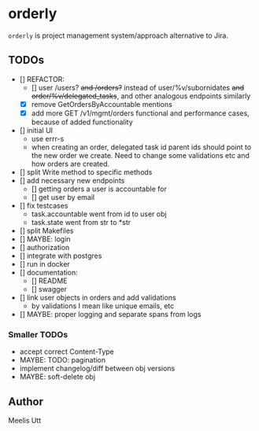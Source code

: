 # orderly

`orderly` is project management system/approach alternative to Jira.

## TODOs

- [] REFACTOR:
    - [] user /users? ~~and /orders?~~ instead of user/%v/subornidates ~~and order/%v/delegated_tasks~~, and other analogous endpoints similarly
    - [x] remove GetOrdersByAccountable mentions
    - [x] add more GET /v1/mgmt/orders functional and performance cases, because of added functionality
- [] initial UI
    - use errr-s
    - when creating an order, delegated task id parent ids should point to the new order we create. Need to change some validations etc and how orders are created.
- [] split Write method to specific methods
- [] add necessary new endpoints
    - [] getting orders a user is accountable for
    - [] get user by email
- [] fix testcases
    - task.accountable went from id to user obj
    - task.state went from str to *str
- [] split Makefiles
- [] MAYBE: login
- [] authorization
- [] integrate with postgres
- [] run in docker
- [] documentation:
    - [] README
    - [] swagger
- [] link user objects in orders and add validations
    - by validations I mean like unique emails, etc
- [] MAYBE: proper logging and separate spans from logs 

### Smaller TODOs

* accept correct Content-Type
* MAYBE: TODO: pagination
* implement changelog/diff between obj versions
* MAYBE: soft-delete obj

## Author

Meelis Utt